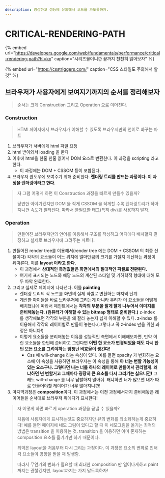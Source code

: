 ```yaml
---
description: 명심하고 성능에 유의해서 코드를 짜도록하자.
---
```


# CRITICAL-RENDERING-PATH



{% embed url="https://developers.google.com/web/fundamentals/performance/critical-rendering-path?hl=ko" caption="시리즈물이니깐 끝까지 천천히 읽어보자" %}

{% embed url="https://csstriggers.com/" caption="CSS 스타일도 주의해서 할 것" %}



## 브라우저가 사용자에게 보여지기까지의 순서를 정리해보자

> 순서는 크게 Construction 그리고 Operation 으로 이어진다.

### Construction

> HTMl 페이지에서 브라우저가 이해할 수 있도록 브라우저만의 언어로 바꾸는 파트

1. 브라우저가 서버에게 html 파일 요청
2. html 받아와서 loading 을 한다
3. 이후에 html을 한줄 한줄 읽어서 DOM 요소로 변환한다. 이 과정을 scripting 라고 한다.
   * 이 과정에는 DOM + CSSOM 등이 포함된다.
4. 브라우저 윈도우에 보여주기 위해 준비한다. **렌더링 트리를 만드는 과정이다. 이 과정을 렌더링이라고 한다.**

> 자 그럼 어떻게 하면 이 Construction 과정을 빠르게 만들수 있을까?
>
> 당연한 이야기겠지만 DOM 을 작게 CSSOM 을 작게할 수록 렌더링트리가 작아지니깐 속도가 빨라진다. 따라서 불필요한 태그\(특히 div\)를 사용하지 말자.

### Operation

> 만들어진 브라우저만의 언어를 이용해서 구조를 작성하고 어디에다 배치할지 결정하고 실제로 브라우저에 그려주는 파트다.

1. 만들어진 render tree를 이용해서\(render tree 에는 DOM + CSSOM 의 최종 산물이다\) 각각의 요소들이 어느 위치에 얼마만큼의 크기를 가질지 계산하는 과정이 뒤따른다. 이를 **layout 이라고 한다.**
   * 이 과정에서 **상대적인 측정값들은 화면에서의 절대적인 픽셀로 전환된다.**
   * 여기서 표시되는 노드와 해당 노드의 계산된 스타일 및 기하학적 형태에 대해 모두 파악 완료한다.
2. 그리고 실제로 페이지에 나타낸다. 이를 **painting** 
   * 렌더링 트리의 각 노드를 화면의 실제 픽셀로 변환하는 마지막 단계
   * 계산한 아이들을 바로 브라우저에 그리는게 아니라 우리가 이 요소들을 어떻게 배치했냐에 따라서 페인트에서는 **각각의 부분을 잘게 잘게 나누어서 이미지를 준비해놓는다. \(컴퓨터가 이해할 수 있는 bitmap 형태로 준비한다.\)** z-index 를 생각해보면 각각의 부분을 왜 잘라 놓는지 쉽게 이해할 수 있다. z-index 를 이용해서 각각의 레이어별로 만들어 놓는다.\(그렇다고 꼭 z-index 만을 위한 과정은 아니다!\)
   * 이렇게 요소들을 분리해놓는 이유를 성능적인 측면에서 이해해보자면, 만약 이런 요소들을 한번에 준비하고 그린다면 **어떤 한 요소가 변경되었을 때도 다시 한번 모든 요소를 그려야하는 엄청난 비효율이 생긴다!**
     * Css 에 will-change 라는 속성이 있다. 예를 들면 opacity 가 변화하는 요소에 이 속성을 사용하면 브라우저는 이 속성을 통해 **아 너는 변할 가능성이 있는 요소구나. 그렇다면 나는 너를 하나의 레이어로 만들어서 관리할게. 왜냐하면 넌 변할거고 그때마다 굉장히 큰 요소를 다시 그리기는 싫으니깐!** 그래도 will-change 를 너무 남발하지 말아줘. 왜냐하면 너가 많으면 내가 따로 만들어야할 레이어가 너무 많아지니깐!
3. 마지막과정은 **composition**이다. 이 과정에서는 이전 과정에서까지 준비해놓은 레이어들을 순서대로 브라우저 위에다가 표시한다!

> 자 어떻게 하면 빠르게 operation 과정을 끝낼 수 있을까?
>
> 처음에 사용자에게 표시하는것도 중요하지만 뷰의 변화를 최소화하는게 중요하다! 예를 들면 페이지에 네모 그림이 있다고 할 때 이 네모그림을 옮기는 최적의 방법은 transition 을 이용하는 것. transition 을 이용하면 이미 존재하는 composition 요소를 옮기기만 하기 때문이다.
>
> 최악은 layout을 처음부터 다시 그리는 과정이다. 이 과정은 요소의 변화로 인해 각 요소들이 영향을 받을 때 발생함.
>
> 따라서 무언가의 변화가 필요할 때 최대한 composition 만 일어나게하고 paint 까지는 괜찮겠지만, layout까지는 가지 말도록하자!

